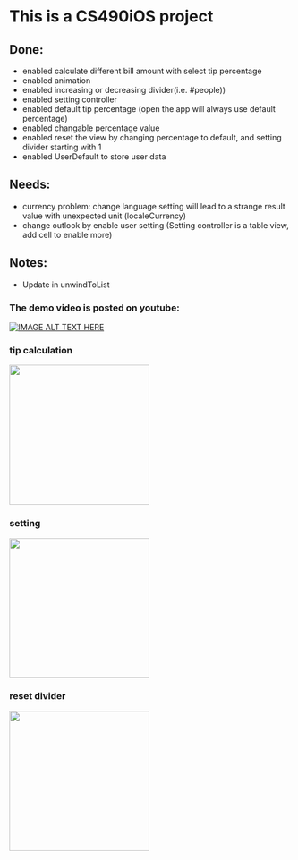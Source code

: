 # This is a CS490iOS project

## Done:
- enabled calculate different bill amount with select tip percentage
- enabled animation
- enabled increasing or decreasing divider(i.e. #people))
- enabled setting controller
- enabled default tip percentage (open the app will always use default percentage)
- enabled changable percentage value
- enabled reset the view by changing percentage to default, and setting divider starting with 1
- enabled UserDefault to store user data

## Needs:
- currency problem: change language setting will lead to a strange result value with unexpected unit (localeCurrency)
- change outlook by enable user setting (Setting controller is a table view, add cell to enable more)

## Notes:
- Update in unwindToList

### The demo video is posted on youtube:

[![IMAGE ALT TEXT HERE](https://youtu.be/7rqaIN4-Wzw)](https://youtu.be/7rqaIN4-Wzw)

### tip calculation

<img src="http://i.imgur.com/8JsJInq.gif" width="250">  

### setting 

<img src="http://i.imgur.com/vDNSKHP.gif" width="250">
 
### reset divider

<img src="http://i.imgur.com/diFc4kq.gif" width="250">

